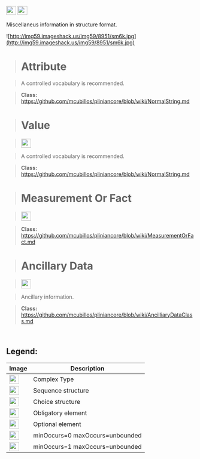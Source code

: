 <img src='http://imageshack.us/a/img16/5397/multipleg.jpg' width='26' height='24' /> <img src='http://img6.imageshack.us/img6/1315/sequencej.jpg' width='26' height='24' />

Miscellaneus information in structure format.

![http://img59.imageshack.us/img59/8951/sm6k.jpg](http://img59.imageshack.us/img59/8951/sm6k.jpg)



> # Attribute #

> A controlled vocabulary is recommended.

> <b>Class:</b> https://github.com/mcubillos/pliniancore/blob/wiki/NormalString.md

> # Value #

> <img src='http://img52.imageshack.us/img52/2777/elementkw.jpg' width='26' height='24' />

> A controlled vocabulary is recommended.

> <b>Class:</b> https://github.com/mcubillos/pliniancore/blob/wiki/NormalString.md

> # Measurement Or Fact #

> <img src='http://img19.imageshack.us/img19/4356/infinitol.jpg' width='26' height='24' />

> <b>Class:</b> https://github.com/mcubillos/pliniancore/blob/wiki/MeasurementOrFact.md

> # Ancillary Data #

> <img src='http://img19.imageshack.us/img19/4356/infinitol.jpg' width='26' height='24' />

> Ancillary information.

> <b>Class:</b> https://github.com/mcubillos/pliniancore/blob/wiki/AncilliaryDataClass.md

<br>

<h2><b>Legend:</b></h2>

<table><thead><th>Image</th><th>Description</th></thead><tbody>
<tr><td><img src='http://imageshack.us/a/img16/5397/multipleg.jpg' width='26' height='24' /></td><td>Complex Type</td></tr>
<tr><td><img src='http://img6.imageshack.us/img6/1315/sequencej.jpg' width='26' height='24' /></td><td>Sequence structure</td></tr>
<tr><td><img src='http://img266.imageshack.us/img266/2791/choice.jpg' width='26' height='24' /></td><td>Choice structure</td></tr>
<tr><td><img src='http://img52.imageshack.us/img52/2777/elementkw.jpg' width='26' height='24' /></td><td>Obligatory element</td></tr>
<tr><td><img src='http://img585.imageshack.us/img585/4808/optional.jpg' width='26' height='24' /></td><td>Optional element</td></tr>
<tr><td><img src='http://img19.imageshack.us/img19/4356/infinitol.jpg' width='26' height='24' /></td><td>minOccurs=0 maxOccurs=unbounded</td></tr>
<tr><td><img src='http://img198.imageshack.us/img198/6134/unoinfinito.jpg' width='26' height='24' /></td><td>minOccurs=1 maxOccurs=unbounded</td></tr>
